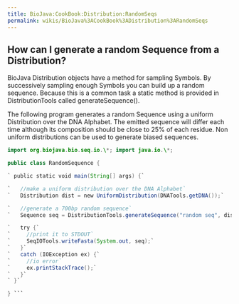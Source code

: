 ```yaml
---
title: BioJava:CookBook:Distribution:RandomSeqs
permalink: wikis/BioJava%3ACookBook%3ADistribution%3ARandomSeqs
---
```


How can I generate a random Sequence from a Distribution?
---------------------------------------------------------

BioJava Distribution objects have a method for sampling Symbols. By
successively sampling enough Symbols you can build up a random sequence.
Because this is a common task a static method is provided in
DistributionTools called generateSequence().

The following program generates a random Sequence using a uniform
Distribution over the DNA Alphabet. The emitted sequence will differ
each time although its composition should be close to 25% of each
residue. Non uniform distributions can be used to generate biased
sequences.

```java import org.biojava.bio.dist.\*; import org.biojava.bio.seq.\*;
import org.biojava.bio.seq.io.\*; import java.io.\*;

public class RandomSequence {

` public static void main(String[] args) {`

`   //make a uniform distribution over the DNA Alphabet`  
`   Distribution dist = new UniformDistribution(DNATools.getDNA());`

`   //generate a 700bp random sequence`  
`   Sequence seq = DistributionTools.generateSequence("random seq", dist, 700);`

`   try {`  
`     //print it to STDOUT`  
`     SeqIOTools.writeFasta(System.out, seq);`  
`   }`  
`   catch (IOException ex) {`  
`     //io error`  
`     ex.printStackTrace();`  
`   }`  
` }`

} ```
